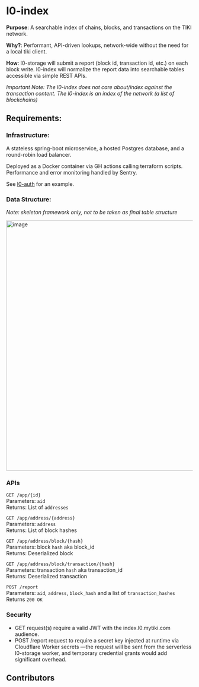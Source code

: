 # l0-index

**Purpose**: A searchable index of chains, blocks, and transactions on the TIKI network.

**Why?**: Performant, API-driven lookups, network-wide without the need for a local tiki client.

**How**: l0-storage will submit a report (block id, transaction id, etc.) on each block write. l0-index will normalize the report data into searchable tables accessible via simple REST APIs. 

*Important Note: The l0-index does not care about/index against the transaction content. The l0-index is an index of the network (a list of blockchains)*

## Requirements:

### Infrastructure:
A stateless spring-boot microservice, a hosted Postgres database,  and a round-robin load balancer. 

Deployed as a Docker container via GH actions calling terraform scripts. Performance and error monitoring handled by Sentry. 

See [l0-auth](https://github.com/tiki/l0-auth) for an example. 

### Data Structure: 
*Note: skeleton framework only, not to be taken as final table structure*

<img width="674" alt="image" src="https://user-images.githubusercontent.com/3769672/211174385-f8dd0926-6e7d-4421-810f-276606fcdc3d.png">

### APIs

`GET /app/{id}`  
Parameters: `aid`   
Returns: List of `addresses`

`GET /app/address/{address}`  
Parameters: `address`  
Returns: List of block hashes

`GET /app/address/block/{hash}`  
Parameters: block `hash` aka block_id  
Returns: Deserialized block
  
`GET /app/address/block/transaction/{hash}`  
Parameters: transaction `hash` aka transaction_id   
Returns: Deserialized transaction

`POST /report`  
Parameters: `aid`, `address`, `block_hash` and a list of `transaction_hashes`  
Returns `200 OK`

### Security
- GET request(s) require a valid JWT with the index.l0.mytiki.com audience.
- POST /report request to require a secret key injected at runtime via Cloudflare Worker secrets —the request will be sent from the serverless l0-storage worker, and temporary credential grants would add significant overhead.

## Contributors

<!-- ALL-CONTRIBUTORS-LIST:START - Do not remove or modify this section -->
<!-- prettier-ignore-start -->
<!-- markdownlint-disable -->

<!-- markdownlint-restore -->
<!-- prettier-ignore-end -->

<!-- ALL-CONTRIBUTORS-LIST:END -->
